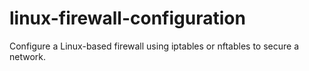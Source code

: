 # linux-firewall-configuration
Configure a Linux-based firewall using iptables or nftables to secure a network.
